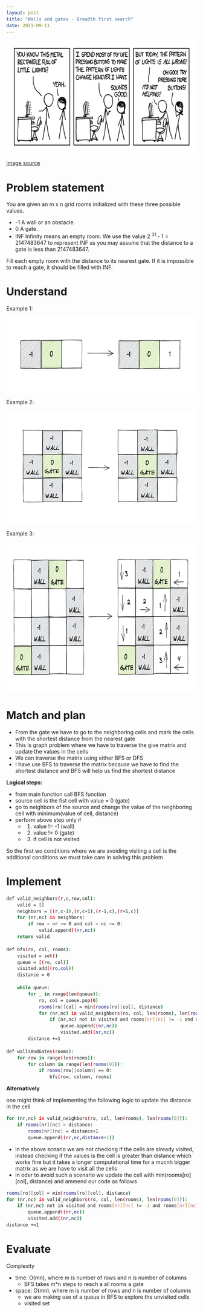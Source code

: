```yaml
---
layout: post
title: "Walls and gates - Breadth first search"
date: 2021-09-11
---
```


<p align="center">
    <img width="560" height="300" src="/images/walls_gates.jpg">
</p>

[image source](https://www.freecodecamp.org/news/coding-explained-in-25-profound-comics-8847ea03819c/)

# Problem statement 

You are given an m x n grid rooms initialized with these three possible values. 
- -1 A wall or an obstacle.
- 0 A gate.
- INF Infinity means an empty room. We use the value 2 <sup> 31 </sup> - 1 = 2147483647 to represent INF as you may assume that the distance to a gate is less than 2147483647.

Fill each empty room with the distance to its nearest gate. If it is impossible to reach a gate, it should be filled with INF.

# Understand 

Example 1:
<p align="center">
  <img width="500" height="200" src="/images/walls_gates_1.jpg">
</p>

Example 2:
<p align="center">
  <img width="500" height="300" src="/images/walls_gates_2.jpg">
</p>

Example 3:
<p align="center">
  <img width="600" height="400" src="/images/walls_gates_3.jpg">
</p>

# Match and plan 

- From the gate we have to go to the neighboring cells and mark the cells with the shortest distance from the nearest gate
- This is graph problem where we have to traverse the give matrix and update the values in the cells
- We can traverse the matrix using either BFS or DFS 
- I have use BFS to traverse the matrix because we have to find the shortest distance and BFS will help us find the shortest distance 

**Logical steps:**

- from main function call BFS function
- source cell is the fist cell with value = 0 (gate)
- go to neighbors of the source and change the value of the neighboring cell with minimum(value of cell, distance) 
- perform above step only if 
    - 1. value != -1 (wall)
    - 2. value != 0 (gate)
    - 3. if cell is not visited

So the first wo conditions where we are avoiding visiting a cell is the additional conditions we must take care in solving this problem

# Implement

```sh
def valid_neighbors(r,c,row,col):
    valid = []
    neighbors = [(r,c-1),(r,c+1),(r-1,c),(r+1,c)]
    for (nr,nc) in neighbors:
        if row > nr >= 0 and col > nc >= 0:
            valid.append((nr,nc))
    return valid

def bfs(ro, col, rooms):
    visited = set()
    queue = [(ro, col)] 
    visited.add((ro,col))
    distance = 0
    
    while queue:
        for _ in range(len(queue)):
            ro, col = queue.pop(0)
            rooms[ro][col] = min(rooms[ro][col], distance)
            for (nr,nc) in valid_neighbors(ro, col, len(rooms), len(rooms[0])):
                if (nr,nc) not in visited and rooms[nr][nc] != -1 and rooms[nr][nc] != 0:
                    queue.append((nr,nc))
                    visited.add((nr,nc))
        distance +=1

def wallsAndGates(rooms):
    for row in range(len(rooms)):
        for column in range(len(rooms[0])):
            if rooms[row][column] == 0:
                bfs(row, column, rooms)
```

**Alternatively**

one might think of implementing the following logic to update the distance in the cell
```sh
for (nr,nc) in valid_neighbors(ro, col, len(rooms), len(rooms[0])):
    if rooms[nr][nc] > distance:
        rooms[nr][nc] = distance+1
        queue.append((nr,nc,distance+1))
```

- in the above scnario we are not checking if the cells are already visited, instead checking if the values is the cell is greater than distance which works fine but it takes a longer computational time for a mucnh bigger matrix as we are have to visit all the cells 
- in oder to avoid such a scenario we update the cell with min(rooms[ro][col], distance) and ammend our code as follows 

```sh
rooms[ro][col] = min(rooms[ro][col], distance)
for (nr,nc) in valid_neighbors(ro, col, len(rooms), len(rooms[0])):
    if (nr,nc) not in visited and rooms[nr][nc] != -1 and rooms[nr][nc] != 0:
        queue.append((nr,nc))
        visited.add((nr,nc))
distance +=1
```

# Evaluate 

Complexity 
- time: O(mn), where m is number of rows and n is number of columns
    - BFS takes m*n steps to reach a all rooms a gate
- space: O(mn), where m is number of rows and n is number of columns
    - we are making use of a queue in BFS to explore the unvisited cells 
    - visited set 